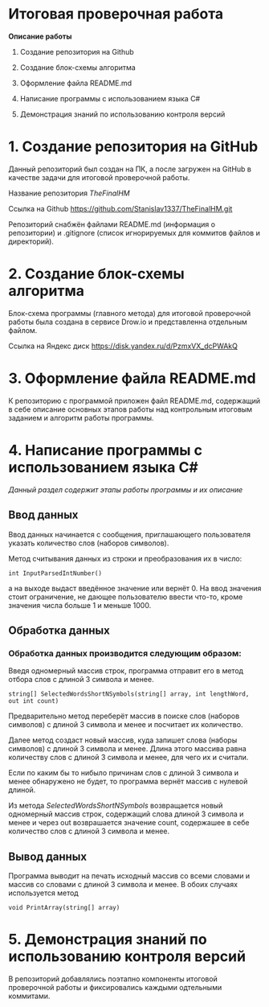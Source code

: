# Итоговая проверочная работа


**Описание работы**

1. Создание репозитория на Github

2. Создание блок-схемы алгоритма
    
3. Оформление файла README.md

4. Написание программы с использованием языка C#

5. Демонстрация знаний по использованию контроля версий


# 1. Создание репозитория на GitHub

Данный репозиторий был создан на ПК, а после загружен на GitHub в качестве задачи для итоговой проверочной работы.

Название репозитория *TheFinalHM*

Ссылка на Github https://github.com/Stanislav1337/TheFinalHM.git

Репозиторий снабжён файлами README.md (информация о репозитории) и .gitignore (список игнорируемых для коммитов файлов и директорий).


# 2. Создание блок-схемы алгоритма

Блок-схема программы (главного метода) для итоговой проверочной работы была создана в сервисе Drow.io и представленна отдельным файлом.

Ссылка на Яндекс диск https://disk.yandex.ru/d/PzmxVX_dcPWAkQ

# 3. Оформление файла README.md

К репозиторию с программой приложен файл README.md, содержащий в себе описание основных этапов работы над контрольным итоговым заданием и алгоритм работы программы.

# 4. Написание программы с использованием языка C#

*Данный раздел содержит этапы работы программы и их описание*

## Ввод данных

Ввод данных начинается с сообщения, приглашающего пользователя указать количество слов (наборов символов).

Метод считывания данных из строки и преобразования их в число:

    int InputParsedIntNumber()

а на выходе выдаст введённое значение или вернёт 0. На ввод значения стоит ограничение, не дающее пользователю ввести что-то, кроме значения числа больше 1 и меньше 1000. 


## Обработка данных

### Обработка данных производится следующим образом:

Введя одномерный массив строк, программа отправит его в метод отбора слов с длиной 3 символа и менее.

    string[] SelectedWordsShortNSymbols(string[] array, int lengthWord, out int count)

Предварительно метод переберёт массив в поиске слов (наборов символов) с длиной 3 символа и менее и посчитает их количество.

Далее метод создаст новый массив, куда запишет слова (наборы символов) с длиной 3 символа и менее. Длина этого массива равна количеству слов с длиной 3 символа и менее, для чего их и считали. 

Если по каким бы то нибыло причинам слов с длиной 3 символа и менее обнаружено не будет, то программа вернёт массив с нулевой длиной.

Из метода *SelectedWordsShortNSymbols* возвращается новый одномерный массив строк, содержащий слова длиной 3 символа и менее и через out возврашается значение count, содержашее в себе количество слов с длиной 3 символа и менее.


## Вывод данных
Программа выводит на печать исходный массив со всеми словами и массив со словами с длиной 3 символа и менее. В обоих случаях используется метод

    void PrintArray(string[] array)

# 5. Демонстрация знаний по использованию контроля версий
 В репозиторий добавлялись поэтапно компоненты итоговой проверочной работы и фиксировались каждыми одтельными коммитами.